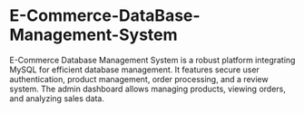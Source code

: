 # E-Commerce-DataBase-Management-System
E-Commerce Database Management System is a robust platform integrating MySQL for efficient database management. It features secure user authentication, product management, order processing, and a review system. The admin dashboard allows managing products, viewing orders, and analyzing sales data.
